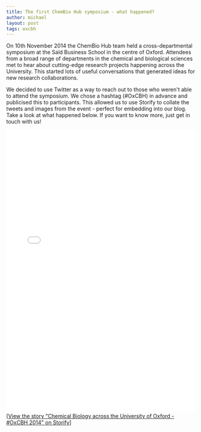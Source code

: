 ```yaml
---
title: The first ChemBio Hub symposium - what happened?
author: michael
layout: post
tags: oxcbh
---
```


On 10th November 2014 the ChemBio Hub team held a cross-departmental symposium at the Saïd Business School in the centre of Oxford. Attendees from a broad range of departments in the chemical and biological sciences met to hear about cutting-edge research projects happening across the University. This started lots of useful conversations that generated ideas for new research collaborations.<!-- more -->

We decided to use Twitter as a way to reach out to those who weren't able to attend the symposium. We chose a hashtag (#OxCBH) in advance and publicised this to participants. This allowed us to use Storify to collate the tweets and images from the event - perfect for embedding into our blog. Take a look at what happened below. If you want to know more, just get in touch with us!

<div class="storify"><iframe src="//storify.com/OxChemBioHub/chemical-biology-across-the-university-of-oxford-o/embed?border=false" height="750"  style="width:100%; border: 0;"></iframe><script src="//storify.com/OxChemBioHub/chemical-biology-across-the-university-of-oxford-o.js?border=false"></script><noscript>[<a href="//storify.com/OxChemBioHub/chemical-biology-across-the-university-of-oxford-o" target="_blank">View the story "Chemical Biology across the University of Oxford - #OxCBH 2014" on Storify</a>]</noscript></div>

<!-- -->